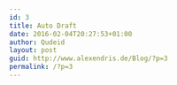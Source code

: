 ```yaml
---
id: 3
title: Auto Draft
date: 2016-02-04T20:27:53+01:00
author: Qudeid
layout: post
guid: http://www.alexendris.de/Blog/?p=3
permalink: /?p=3
---
```

